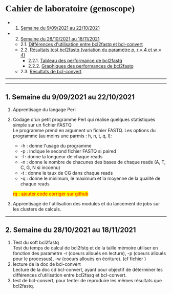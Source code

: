 # <span style="font-family:Comic Sans MS">Cahier de laboratoire (genoscope)</span>

<!-- vscode-markdown-toc -->
* 1. [Semaine du 9/09/2021 au 22/10/2021](#Semainedu9092021au22102021)
* 2. [Semaine du 28/10/2021 au 18/11/2021](#Semainedu28102021au18112021)
	* 2.1. [Différences d'utilisation entre bcl2fastq et bcl-convert](#Diffrencesdutilisationentrebcl2fastqetbcl-convert)
	* 2.2. [Résultats test bcl2fastq (variation du paramètre p, r = 4 et w = 4)](#Rsultatstestbcl2fastqvariationduparamtrepr4etw4)
		* 2.2.1. [Tableau des performance de bcl2fastq](#Tableaudesperformancedebcl2fastq)
		* 2.2.2. [Graphiques des performances de bcl2fastq](#Graphiquesdesperformancesdebcl2fastq)
	* 2.3. [Résultats de bcl-convert](#Rsultatsdebcl-convert)

<!-- vscode-markdown-toc-config
	numbering=true
	autoSave=true
	/vscode-markdown-toc-config -->
<!-- /vscode-markdown-toc -->

---
---
##  1. <a name='Semainedu9092021au22102021'></a>Semaine du 9/09/2021 au 22/10/2021

1. Apprentisage du langage Perl
1. Codage d'un petit programme Perl qui réalise quelques statistiques simple sur un fichier FASTQ  
Le programme prend en argument un fichier FASTQ. Les options du programme (au moins une parmis : h, n, t, q, l):
    - -h : donne l'usage du programme
    - -p : indique le second fichier FASTQ si paired
    - -l : donne la longueur de chaque reads
    - -n : donne le nombre de chacunes des bases de chaque reads (A, T, C, G, N si inconnu)
    - -t : donne le taux de CG dans chaque reads
    - -q : donne le minimum, le maximum et la moyenne de la qualité de chaque reads
    
    <mark><span style="color:red"> rq : ajouter code corriger sur github</span><mark>
1. Apprentisage de l'utilisation des modules et du lancement de jobs sur les clusters de calculs.


---
##  2. <a name='Semainedu28102021au18112021'></a>Semaine du 28/10/2021 au 18/11/2021

1. Test du soft bcl2fastq  
Test du temps de calcul de bcl2fstq et de la taille mémoire utiliser en fonction des paramètre -r (coeurs alloués en lecture), -p (coeurs alloués pour le processus), -w (coeurs alloués en écriture). (cf fichier )
1. lecture de la doc de bcl-convert  
Lecture de la doc cd bcl-convert, ayant pour objectif de déterminer les différences d'utilisation entre bcl2fasq et bcl-convert.  
1. test de bcl-convert, pour tenter de reproduire les mêmes résultats que bcl2fastq.
